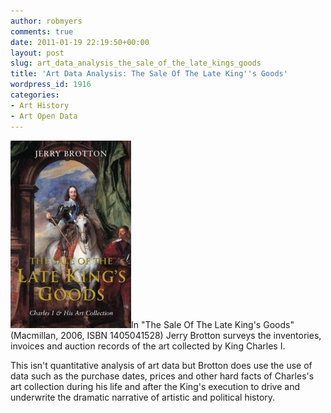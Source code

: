 ```yaml
---
author: robmyers
comments: true
date: 2011-01-19 22:19:50+00:00
layout: post
slug: art_data_analysis_the_sale_of_the_late_kings_goods
title: 'Art Data Analysis: The Sale Of The Late King''s Goods'
wordpress_id: 1916
categories:
- Art History
- Art Open Data
---
```


![late_king.png](/assets/2011/01/19/late_king.png)In "The Sale Of The Late King's Goods" (Macmillan, 2006, ISBN 1405041528) Jerry Brotton surveys the inventories, invoices and auction records of the art collected by King Charles I.  
  
This isn't quantitative analysis of art data but Brotton does use the use of data such as the purchase dates, prices and other hard facts of Charles's art collection during his life and after the King's execution to drive and underwrite the dramatic narrative of artistic and political history.  


